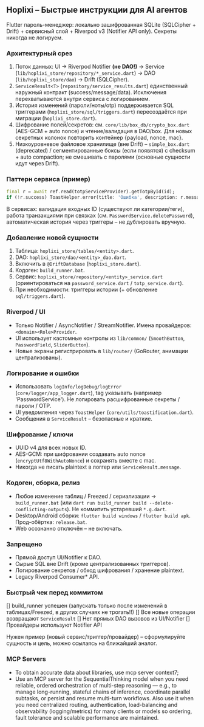 ## Hoplixi – Быстрые инструкции для AI агентов

Flutter пароль-менеджер: локально зашифрованная SQLite (SQLCipher + Drift) + сервисный слой + Riverpod v3 (Notifier API only). Секреты никогда не логируем.

### Архитектурный срез

1. Поток данных: UI -> Riverpod Notifier **(не DAO!)** -> Service (`lib/hoplixi_store/repository/*_service.dart`) -> DAO (`lib/hoplixi_store/dao`) -> Drift (SQLCipher).
2. `ServiceResult<T>` (`repository/service_results.dart`) единственный наружный контракт (success/message/data). Исключения перехватываются внутри сервиса с логированием.
3. История изменений (пароли/ноты/otp) поддерживается SQL триггерами (`hoplixi_store/sql/triggers.dart`) пересоздаётся при миграции (`hoplixi_store.dart`).
4. Шифрование полей/секретов: см. `core/lib/box_db/crypto_box.dart` (AES-GCM + auto nonce) и чтение/валидация в DAO/box. Для новых секретных колонок повторить контейнер {payload, nonce, mac}.
5. Низкоуровневое файловое хранилище (вне Drift) – `simple_box.dart` (deprecated) / сегментированные боксы (если появятся) с checksum + auto compaction; не смешивать с паролями (основные сущности идут через Drift).

### Паттерн сервиса (пример)

```dart
final r = await ref.read(totpServiceProvider).getTotpById(id);
if (!r.success) ToastHelper.error(title: 'Ошибка', description: r.message); else use(r.data);
```
В сервисах: валидация входных ID (существуют ли категории/теги), работа транзакциями при связках (см. `PasswordService.deletePassword`), автоматическая история через триггеры – не дублировать вручную.

### Добавление новой сущности

1. Таблица: `hoplixi_store/tables/<entity>.dart`.
2. DAO: `hoplixi_store/dao/<entity>_dao.dart`.
3. Включить в `@DriftDatabase` (`hoplixi_store.dart`).
4. Кодоген: `build_runner.bat`.
5. Сервис: `hoplixi_store/repository/<entity>_service.dart` (ориентироваться на `password_service.dart` / `totp_service.dart`).
6. При необходимости: триггеры истории (+ обновление `sql/triggers.dart`).

### Riverpod / UI

- Только Notifier / AsyncNotifier / StreamNotifier. Имена провайдеров: `<domain><Role>Provider`.
- UI использует кастомные контролы из `lib/common/` (`SmoothButton`, `PasswordField`, `SliderButton`).
- Новые экраны регистрировать в `lib/router/` (GoRouter, анимации централизованы).

### Логирование и ошибки

- Использовать `logInfo/logDebug/logError` (`core/logger/app_logger.dart`), tag указывать (например 'PasswordService'). Не логировать расшифрованные секреты / пароли / OTP.
- UI уведомления через `ToastHelper` (`core/utils/toastification.dart`).
- Сообщения в `ServiceResult` – безопасные и краткие.

### Шифрование / ключи

- UUID v4 для всех новых ID.
- AES-GCM: при шифровании создавать auto nonce (`encryptUtf8WithAutoNonce`) и сохранять вместе с mac.
- Никогда не писать plaintext в логгер или `ServiceResult.message`.

### Кодоген, сборка, релиз

- Любое изменение таблиц / Freezed / сериализации → `build_runner.bat` (или `dart run build_runner build --delete-conflicting-outputs`). Не коммитить устаревший `*.g.dart`.
- Desktop/Android сборки: `flutter build windows` / `flutter build apk`. Прод-обёртка: `release.bat`.
- Web осознанно отключён – не включать.

### Запрещено

- Прямой доступ UI/Notifier к DAO.
- Сырые SQL вне Drift (кроме централизованных триггеров).
- Логирование секретов / обход шифрования / хранение plaintext.
- Legacy Riverpod Consumer* API.

### Быстрый чек перед коммитом

[] build_runner успешен (запускать только после изменений в таблицах/Freezed, в других случаях не трогать!!)
[] Все новые операции возвращают `ServiceResult`
[] Нет прямых DAO вызовов из UI/Notifier
[] Провайдеры используют Notifier API

Нужен пример (новый сервис/триггер/провайдер) – сформулируйте сущность и цель, можно ссылаясь на ближайший аналог.

### MCP Servers

- To obtain accurate data about libraries, use mcp server context7;
- Use an MCP server for the SequentialThinking model when you need reliable, ordered orchestration of multi-step reasoning — e.g., to manage long-running, stateful chains of inference, coordinate parallel subtasks, or persist and resume multi-turn workflows.
Also use it when you need centralized routing, authentication, load-balancing and observability (logging/metrics) for many clients or models so ordering, fault tolerance and scalable performance are maintained.
